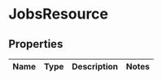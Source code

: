 # JobsResource

## Properties
Name | Type | Description | Notes
------------ | ------------- | ------------- | -------------

